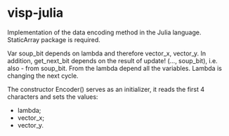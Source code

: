 # visp-julia
Implementation of the data encoding method in the Julia language. StaticArray package is required.

Var soup_bit depends on lambda and therefore vector_x, vector_y.
In addition, get_next_bit depends on the result of update! (..., soup_bit), i.e. also - from soup_bit. 
From the lambda depend all the variables. Lambda is changing the next cycle.

The constructor Encoder() serves as an initializer, it reads the first 4 characters and sets the values:
- lambda; 
- vector_x; 
- vector_y.
